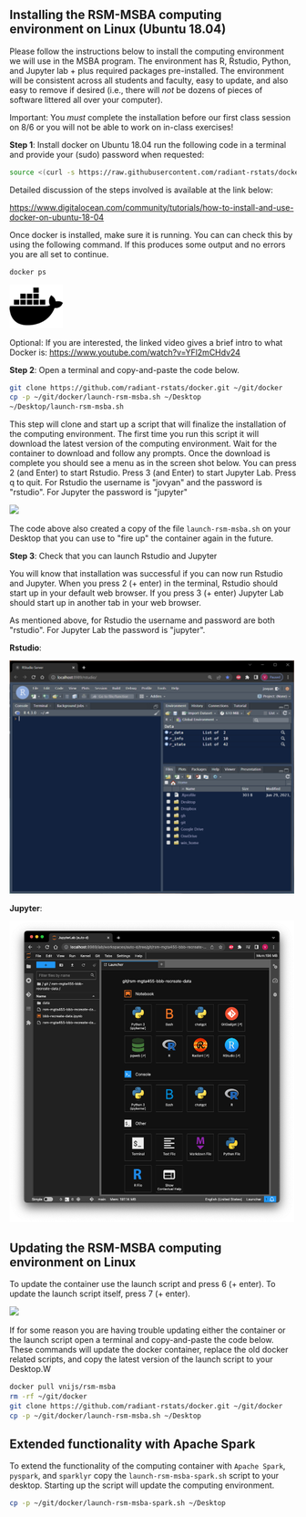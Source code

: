 ## Installing the RSM-MSBA computing environment on Linux (Ubuntu 18.04)

Please follow the instructions below to install the computing environment we will use in the MSBA program. The environment has R, Rstudio, Python, and Jupyter lab + plus required packages pre-installed. The environment will be consistent across all students and faculty, easy to update, and also easy to remove if desired (i.e., there will *not* be dozens of pieces of software littered all over your computer).

Important: You *must* complete the installation before our first class session on 8/6 or you will not be able to work on in-class exercises!

**Step 1**: Install docker on Ubuntu 18.04 run the following code in a terminal and provide your (sudo) password when requested: 

```bash
source <(curl -s https://raw.githubusercontent.com/radiant-rstats/docker/master/install/install-docker.sh)
```

Detailed discussion of the steps involved is available at the link below:

https://www.digitalocean.com/community/tutorials/how-to-install-and-use-docker-on-ubuntu-18-04

Once docker is installed, make sure it is running. You can can check this by using the following command. If this produces some output and no errors you are all set to continue.

```bash
docker ps
```

![](figures/docker-icon.png)

Optional: If you are interested, the linked video gives a brief intro to what Docker is: https://www.youtube.com/watch?v=YFl2mCHdv24

**Step 2**: Open a terminal and copy-and-paste the code below.

```bash
git clone https://github.com/radiant-rstats/docker.git ~/git/docker
cp -p ~/git/docker/launch-rsm-msba.sh ~/Desktop
~/Desktop/launch-rsm-msba.sh
```

This step will clone and start up a script that will finalize the installation of the computing environment. The first time you run this script it will download the latest version of the computing environment. Wait for the container to download and follow any prompts. Once the download is complete you should see a menu as in the screen shot below. You can press 2 (and Enter) to start Rstudio. Press 3 (and Enter) to start Jupyter Lab. Press q to quit. For Rstudio the username is "jovyan" and the password is "rstudio". For Jupyter the password is "jupyter"

![](figures/rsm-msba-menu.png)

The code above also created a copy of the file `launch-rsm-msba.sh` on your Desktop that you can use to "fire up" the container again in the future.

**Step 3**: Check that you can launch Rstudio and Jupyter

You will know that installation was successful if you can now run Rstudio and Jupyter. When you press 2 (+ enter) in the terminal, Rstudio should start up in your default web browser. If you press 3 (+ enter) Jupyter Lab should start up in another tab in your web browser. 

As mentioned above, for Rstudio the username and password are both "rstudio". For Jupyter Lab the password is "jupyter".

**Rstudio**:

<img src="figures/rsm-rstudio.png" width="500px">

**Jupyter**:

<img src="figures/rsm-jupyter.png" width="500px">

## Updating the RSM-MSBA computing environment on Linux

To update the container use the launch script and press 6 (+ enter). To update the launch script itself, press 7 (+ enter).

![](figures/rsm-msba-menu.png)

If for some reason you are having trouble updating either the container or the launch script open a terminal and copy-and-paste the code below. These commands will update the docker container, replace the old docker related scripts, and copy the latest version of the launch script to your Desktop.W

```bash
docker pull vnijs/rsm-msba
rm -rf ~/git/docker
git clone https://github.com/radiant-rstats/docker.git ~/git/docker
cp -p ~/git/docker/launch-rsm-msba.sh ~/Desktop
```

## Extended functionality with Apache Spark

To extend the functionality of the computing container with `Apache Spark`, `pyspark`, and `sparklyr` copy the `launch-rsm-msba-spark.sh` script to your desktop. Starting up the script will update the computing environment. 

```bash
cp -p ~/git/docker/launch-rsm-msba-spark.sh ~/Desktop
```
